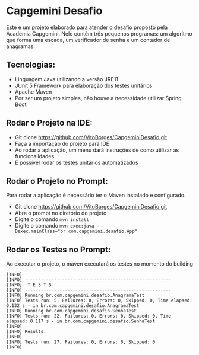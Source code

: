 # **Capgemini Desafio**

Este é um projeto elaborado para atender o desafio proposto pela Academia Capgemini. Nele contém três pequenos programas: um algoritmo que forma uma escada, um verificador de senha e um contador de anagramas.

## **Tecnologias:**

- Linguagem Java utilizando a versão JRE11
- JUnit 5 Framework para elaboração dos testes unitários
- Apache Maven
- Por ser um projeto simples, não houve a necessidade utilizar Spring Boot

## **Rodar o Projeto na IDE:**

- Git clone https://github.com/VitoBorges/CapgeminiDesafio.git
- Faça a importação do projeto para IDE
- Ao rodar a aplicação, um menu dará instruções de como utilizar as funcionalidades
- É possível rodar os testes unitários automatizados

## **Rodar o Projeto no Prompt:**

Para rodar a aplicação é necessário ter o Maven instalado e configurado.

- Git clone https://github.com/VitoBorges/CapgeminiDesafio.git
- Abra o prompt no diretório do projeto
- Digite o comando `mvn install`
- Digite o comando `mvn exec:java -Dexec.mainClass="br.com.capgemini.desafio.App"`

## **Rodar os Testes no Prompt:**

Ao executar o projeto, o maven executará os testes no momento do building

```
[INFO]
[INFO] -------------------------------------------------------
[INFO]  T E S T S
[INFO] -------------------------------------------------------
[INFO] Running br.com.capgemini.desafio.AnagramaTest
[INFO] Tests run: 5, Failures: 0, Errors: 0, Skipped: 0, Time elapsed: 0.132 s - in br.com.capgemini.desafio.AnagramaTest
[INFO] Running br.com.capgemini.desafio.SenhaTest
[INFO] Tests run: 22, Failures: 0, Errors: 0, Skipped: 0, Time elapsed: 0.117 s - in br.com.capgemini.desafio.SenhaTest
[INFO]
[INFO] Results:
[INFO]
[INFO] Tests run: 27, Failures: 0, Errors: 0, Skipped: 0
[INFO]
```
